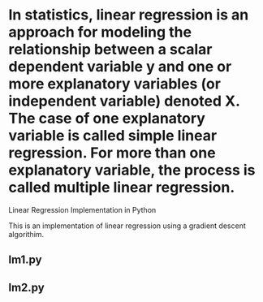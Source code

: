 # In statistics, linear regression is an approach for modeling the relationship between a scalar dependent variable y and one or more explanatory variables (or independent variable) denoted X. The case of one explanatory variable is called simple linear regression. For more than one explanatory variable, the process is called multiple linear regression.

Linear Regression Implementation in Python

This is an implementation of linear regression using a gradient descent algorithim. 

lm1.py
--------------------


lm2.py
--------------------

